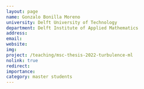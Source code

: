 ```yaml
---
layout: page
name: Gonzalo Bonilla Moreno
university: Delft University of Technology
department: Delft Institute of Applied Mathematics
address:
email:
website:
img:
project: /teaching/msc-thesis-2022-turbulence-ml
nolink: true
redirect:
importance: 
category: master students
---
```

